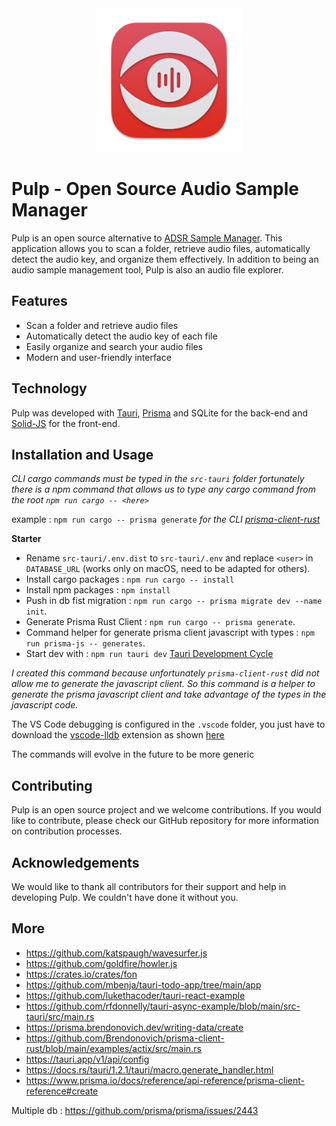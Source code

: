 <div align="center" style="text-align: center"><img src="https://raw.githubusercontent.com/bazalp/pulp/main/icons/icon-test.png" width="230" alt="2kama logo"/></div>

# Pulp - Open Source Audio Sample Manager

Pulp is an open source alternative to [ADSR Sample Manager](https://www.adsrsounds.com/product/software/adsr-sample-manager/). This application allows you to scan a folder, retrieve audio files, automatically detect the audio key, and organize them effectively. In addition to being an audio sample management tool, Pulp is also an audio file explorer.

## Features

- Scan a folder and retrieve audio files
- Automatically detect the audio key of each file
- Easily organize and search your audio files
- Modern and user-friendly interface

## Technology

Pulp was developed with [Tauri](https://tauri.studio/), [Prisma](https://www.prisma.io/) and SQLite for the back-end and [Solid-JS](https://github.com/ryansolid/solid) for the front-end.

## Installation and Usage

_CLI cargo commands must be typed in the `src-tauri` folder fortunately there is a npm command that allows us to type any cargo command from the root `npm run cargo -- <here>`_

example :
`npm run cargo -- prisma generate`
_for the CLI [prisma-client-rust](https://prisma.brendonovich.dev/getting-started/setup)_

**Starter**

- Rename `src-tauri/.env.dist` to `src-tauri/.env` and replace `<user>` in `DATABASE_URL` (works only on macOS, need to be adapted for others).
- Install cargo packages : `npm run cargo -- install`
- Install npm packages : `npm install`
- Push in db fist migration : `npm run cargo -- prisma migrate dev --name init`.
- Generate Prisma Rust Client : `npm run cargo -- prisma generate`.
- Command helper for generate prisma client javascript with types : `npm run prisma-js -- generates`.
- Start dev with : `npm run tauri dev` [Tauri Development Cycle](https://tauri.app/v1/guides/development/development-cycle)

_I created this command because unfortunately `prisma-client-rust` did not allow me to generate the javascript client. So this command is a helper to generate the prisma javascript client and take advantage of the types in the javascript code._

The VS Code debugging is configured in the `.vscode` folder, you just have to download the [vscode-lldb](https://github.com/vadimcn/vscode-lldb) extension as shown [here](https://tauri.app/v1/guides/debugging/vs-code)

The commands will evolve in the future to be more generic

## Contributing

Pulp is an open source project and we welcome contributions. If you would like to contribute, please check our GitHub repository for more information on contribution processes.

## Acknowledgements

We would like to thank all contributors for their support and help in developing Pulp. We couldn't have done it without you.

## More

- https://github.com/katspaugh/wavesurfer.js
- https://github.com/goldfire/howler.js
- https://crates.io/crates/fon
- https://github.com/mbenja/tauri-todo-app/tree/main/app
- https://github.com/lukethacoder/tauri-react-example
- https://github.com/rfdonnelly/tauri-async-example/blob/main/src-tauri/src/main.rs
- https://prisma.brendonovich.dev/writing-data/create
- https://github.com/Brendonovich/prisma-client-rust/blob/main/examples/actix/src/main.rs
- https://tauri.app/v1/api/config
- https://docs.rs/tauri/1.2.1/tauri/macro.generate_handler.html
- https://www.prisma.io/docs/reference/api-reference/prisma-client-reference#create

Multiple db : https://github.com/prisma/prisma/issues/2443
